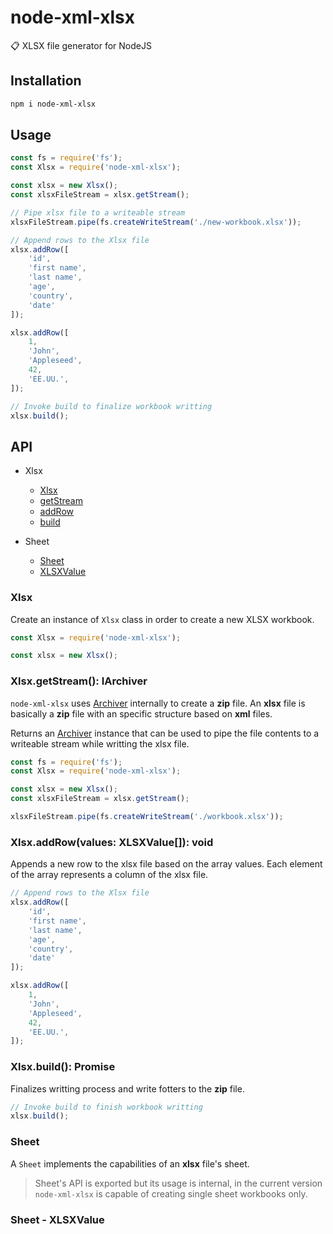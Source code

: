 # node-xml-xlsx
📋 XLSX file generator for NodeJS

## Installation
```bash
npm i node-xml-xlsx
```

## Usage
```javascript
const fs = require('fs');
const Xlsx = require('node-xml-xlsx');

const xlsx = new Xlsx();
const xlsxFileStream = xlsx.getStream();

// Pipe xlsx file to a writeable stream
xlsxFileStream.pipe(fs.createWriteStream('./new-workbook.xlsx'));

// Append rows to the Xlsx file
xlsx.addRow([
	'id',
	'first name',
	'last name',
	'age',
	'country',
	'date'
]);

xlsx.addRow([
	1,
	'John',
	'Appleseed',
	42,
	'EE.UU.',
]);

// Invoke build to finalize workbook writting
xlsx.build();
```

## API
- Xlsx
	- [Xlsx]()
	- [getStream]()
	- [addRow]()
	- [build]()

- Sheet
	- [Sheet]()
	- [XLSXValue]()

### Xlsx
Create an instance of `Xlsx` class in order to create a new XLSX workbook.

```javascript
const Xlsx = require('node-xml-xlsx');

const xlsx = new Xlsx();
```

### Xlsx.getStream(): IArchiver
`node-xml-xlsx` uses [Archiver](https://github.com/archiverjs/node-archiver) internally to create a **zip** file.
An **xlsx** file is basically a **zip** file with an specific structure based on **xml** files.

Returns an [Archiver](https://github.com/archiverjs/node-archiver) instance that can be used to pipe the file
contents to a writeable stream while writting the xlsx file.

```javascript
const fs = require('fs');
const Xlsx = require('node-xml-xlsx');

const xlsx = new Xlsx();
const xlsxFileStream = xlsx.getStream();

xlsxFileStream.pipe(fs.createWriteStream('./workbook.xlsx'));
```

### Xlsx.addRow(values: XLSXValue[]): void
Appends a new row to the xlsx file based on the array values.
Each element of the array represents a column of the xlsx file.

```javascript
// Append rows to the Xlsx file
xlsx.addRow([
	'id',
	'first name',
	'last name',
	'age',
	'country',
	'date'
]);

xlsx.addRow([
	1,
	'John',
	'Appleseed',
	42,
	'EE.UU.',
]);
```

### Xlsx.build(): Promise<void>
Finalizes writting process and write fotters to the **zip** file.

```javascript
// Invoke build to finish workbook writting
xlsx.build();
```

### Sheet
A `Sheet` implements the capabilities of an **xlsx** file's sheet.

> Sheet's API is exported but its usage is internal, in the current version `node-xml-xlsx` is capable of creating single sheet workbooks only.

### Sheet - XLSXValue

